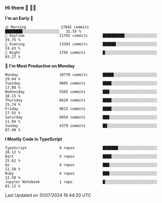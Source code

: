### Hi there 👋 🧑‍💻



<!--START_SECTION:waka-->
**I'm an Early 🐤** 

```text
🌞 Morning                17845 commits       ████████░░░░░░░░░░░░░░░░░   32.55 % 
🌆 Daytime                21792 commits       ██████████░░░░░░░░░░░░░░░   39.75 % 
🌃 Evening                13393 commits       ██████░░░░░░░░░░░░░░░░░░░   24.43 % 
🌙 Night                  1795 commits        █░░░░░░░░░░░░░░░░░░░░░░░░   03.27 % 
```
📅 **I'm Most Productive on Monday** 

```text
Monday                   10770 commits       █████░░░░░░░░░░░░░░░░░░░░   19.64 % 
Tuesday                  9805 commits        ████░░░░░░░░░░░░░░░░░░░░░   17.88 % 
Wednesday                5565 commits        ███░░░░░░░░░░░░░░░░░░░░░░   10.15 % 
Thursday                 8629 commits        ████░░░░░░░░░░░░░░░░░░░░░   15.74 % 
Friday                   9623 commits        ████░░░░░░░░░░░░░░░░░░░░░   17.55 % 
Saturday                 6054 commits        ███░░░░░░░░░░░░░░░░░░░░░░   11.04 % 
Sunday                   4379 commits        ██░░░░░░░░░░░░░░░░░░░░░░░   07.99 % 
```


**I Mostly Code in TypeScript** 

```text
TypeScript               9 repos             ███████░░░░░░░░░░░░░░░░░░   28.12 % 
Dart                     5 repos             ████░░░░░░░░░░░░░░░░░░░░░   15.62 % 
Go                       4 repos             ███░░░░░░░░░░░░░░░░░░░░░░   12.50 % 
Ruby                     4 repos             ███░░░░░░░░░░░░░░░░░░░░░░   12.50 % 
Jupyter Notebook         1 repo              █░░░░░░░░░░░░░░░░░░░░░░░░   03.12 % 
```




 Last Updated on 31/07/2024 19:44:20 UTC
<!--END_SECTION:waka-->


